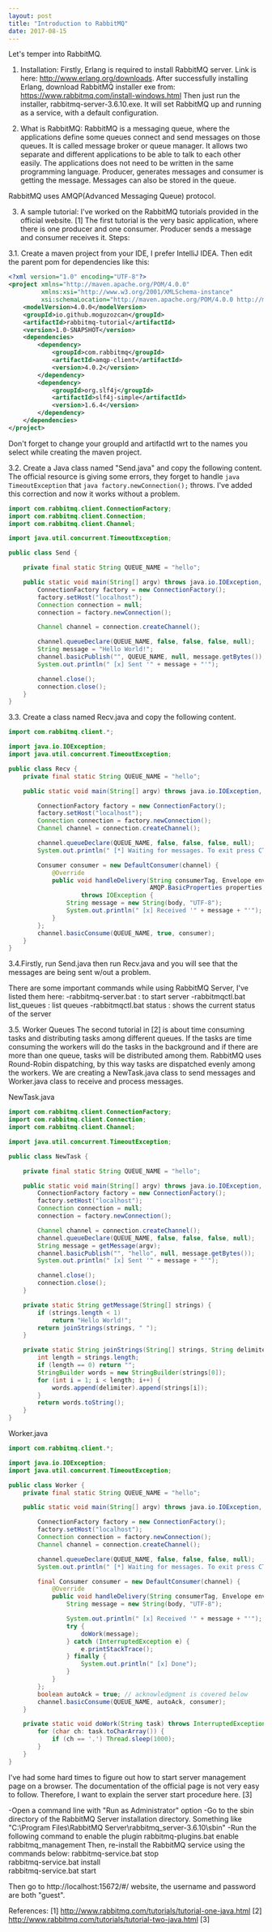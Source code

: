 ```yaml
---
layout: post
title: "Introduction to RabbitMQ"
date: 2017-08-15
---
```


Let's temper into RabbitMQ. 
1. Installation: 
Firstly, Erlang is required to install RabbitMQ server. Link is here: http://www.erlang.org/downloads.
After successfully installing Erlang, download RabbitMQ installer exe from: https://www.rabbitmq.com/install-windows.html
Then just run the installer, rabbitmq-server-3.6.10.exe. It will set RabbitMQ up and running as a service, with a default configuration.

2. What is RabbitMQ:
RabbitMQ is a messaging queue, where the applications define some queues connect and send messages on those queues. It is called message
broker or queue manager. It allows two separate and different applications to be able to talk to each other easily. The applications does 
not need to be written in the same programming language. Producer, generates messages and consumer is getting the message. Messages can 
also be stored in the queue.

RabbitMQ uses AMQP(Advanced Messaging Queue) protocol. 

3. A sample tutorial:
I've worked on the RabbitMQ tutorials provided in the official website. [1]
The first tutorial is the very basic application, where there is one producer and one consumer. Producer sends a message and consumer 
receives it. Steps:

3.1. Create a maven project from your IDE, I prefer IntelliJ IDEA. Then edit the parent pom for dependencies like this:

```xml
<?xml version="1.0" encoding="UTF-8"?>
<project xmlns="http://maven.apache.org/POM/4.0.0"
         xmlns:xsi="http://www.w3.org/2001/XMLSchema-instance"
         xsi:schemaLocation="http://maven.apache.org/POM/4.0.0 http://maven.apache.org/xsd/maven-4.0.0.xsd">
    <modelVersion>4.0.0</modelVersion>
    <groupId>io.github.moguzozcan</groupId>
    <artifactId>rabbitmq-tutorial</artifactId>
    <version>1.0-SNAPSHOT</version>
    <dependencies>
        <dependency>
            <groupId>com.rabbitmq</groupId>
            <artifactId>amqp-client</artifactId>
            <version>4.0.2</version>
        </dependency>
        <dependency>
            <groupId>org.slf4j</groupId>
            <artifactId>slf4j-simple</artifactId>
            <version>1.6.4</version>
        </dependency>
    </dependencies>
</project>
```

Don't forget to change your groupId and artifactId wrt to the names you select while creating the maven project.

3.2. Create a Java class named "Send.java" and copy the following content. The official resource is giving some errors, they forget to 
handle ```java TimeoutException``` that ```java factory.newConnection();``` throws. I've added this correction and now it works without 
a problem.

```java
import com.rabbitmq.client.ConnectionFactory;
import com.rabbitmq.client.Connection;
import com.rabbitmq.client.Channel;

import java.util.concurrent.TimeoutException;

public class Send {

    private final static String QUEUE_NAME = "hello";

    public static void main(String[] argv) throws java.io.IOException, TimeoutException {
        ConnectionFactory factory = new ConnectionFactory();
        factory.setHost("localhost");
        Connection connection = null;
        connection = factory.newConnection();

        Channel channel = connection.createChannel();

        channel.queueDeclare(QUEUE_NAME, false, false, false, null);
        String message = "Hello World!";
        channel.basicPublish("", QUEUE_NAME, null, message.getBytes());
        System.out.println(" [x] Sent '" + message + "'");

        channel.close();
        connection.close();
    }
}
```

3.3. Create a class named Recv.java and copy the following content. 

```java
import com.rabbitmq.client.*;

import java.io.IOException;
import java.util.concurrent.TimeoutException;

public class Recv {
    private final static String QUEUE_NAME = "hello";

    public static void main(String[] argv) throws java.io.IOException, java.lang.InterruptedException, TimeoutException {

        ConnectionFactory factory = new ConnectionFactory();
        factory.setHost("localhost");
        Connection connection = factory.newConnection();
        Channel channel = connection.createChannel();

        channel.queueDeclare(QUEUE_NAME, false, false, false, null);
        System.out.println(" [*] Waiting for messages. To exit press CTRL+C");

        Consumer consumer = new DefaultConsumer(channel) {
            @Override
            public void handleDelivery(String consumerTag, Envelope envelope,
                                       AMQP.BasicProperties properties, byte[] body)
                    throws IOException {
                String message = new String(body, "UTF-8");
                System.out.println(" [x] Received '" + message + "'");
            }
        };
        channel.basicConsume(QUEUE_NAME, true, consumer);
    }
}
```

3.4.Firstly, run Send.java then run Recv.java and you will see that the messages are being sent w/out a problem.

There are some important commands while using RabbitMQ Server, I've listed them here:
-rabbitmq-server.bat : to start server
-rabbitmqctl.bat list_queues : list queues
-rabbitmqctl.bat status : shows the current status of the server

3.5. Worker Queues
The second tutorial in [2] is about time consuming tasks and distributing tasks among different queues. If the tasks are time consuming
the workers will do the tasks in the background and if there are more than one queue, tasks will be distributed among them. 
RabbitMQ uses Round-Robin dispatching, by this way tasks are dispatched evenly among the workers. We are creating a NewTask.java class
to send messages and Worker.java class to receive and process messages. 

NewTask.java
```java
import com.rabbitmq.client.ConnectionFactory;
import com.rabbitmq.client.Connection;
import com.rabbitmq.client.Channel;

import java.util.concurrent.TimeoutException;

public class NewTask {

    private final static String QUEUE_NAME = "hello";

    public static void main(String[] argv) throws java.io.IOException, TimeoutException {
        ConnectionFactory factory = new ConnectionFactory();
        factory.setHost("localhost");
        Connection connection = null;
        connection = factory.newConnection();

        Channel channel = connection.createChannel();
        channel.queueDeclare(QUEUE_NAME, false, false, false, null);
        String message = getMessage(argv);
        channel.basicPublish("", "hello", null, message.getBytes());
        System.out.println(" [x] Sent '" + message + "'");

        channel.close();
        connection.close();
    }

    private static String getMessage(String[] strings) {
        if (strings.length < 1)
            return "Hello World!";
        return joinStrings(strings, " ");
    }

    private static String joinStrings(String[] strings, String delimiter) {
        int length = strings.length;
        if (length == 0) return "";
        StringBuilder words = new StringBuilder(strings[0]);
        for (int i = 1; i < length; i++) {
            words.append(delimiter).append(strings[i]);
        }
        return words.toString();
    }
}
```

Worker.java
```java
import com.rabbitmq.client.*;

import java.io.IOException;
import java.util.concurrent.TimeoutException;

public class Worker {
    private final static String QUEUE_NAME = "hello";

    public static void main(String[] argv) throws java.io.IOException, java.lang.InterruptedException, TimeoutException {

        ConnectionFactory factory = new ConnectionFactory();
        factory.setHost("localhost");
        Connection connection = factory.newConnection();
        Channel channel = connection.createChannel();

        channel.queueDeclare(QUEUE_NAME, false, false, false, null);
        System.out.println(" [*] Waiting for messages. To exit press CTRL+C");

        final Consumer consumer = new DefaultConsumer(channel) {
            @Override
            public void handleDelivery(String consumerTag, Envelope envelope, AMQP.BasicProperties properties, byte[] body) throws IOException {
                String message = new String(body, "UTF-8");

                System.out.println(" [x] Received '" + message + "'");
                try {
                    doWork(message);
                } catch (InterruptedException e) {
                    e.printStackTrace();
                } finally {
                    System.out.println(" [x] Done");
                }
            }
        };
        boolean autoAck = true; // acknowledgment is covered below
        channel.basicConsume(QUEUE_NAME, autoAck, consumer);
    }

    private static void doWork(String task) throws InterruptedException {
        for (char ch: task.toCharArray()) {
            if (ch == '.') Thread.sleep(1000);
        }
    }
}
```

I've had some hard times to figure out how to start server management page on a browser. The documentation of the official page is not 
very easy to follow. Therefore, I want to explain the server start procedure here. [3]

-Open a command line with "Run as Administrator" option
-Go to the sbin directory of the RabbitMQ Server installation directory. Something like "C:\Program Files\RabbitMQ Server\rabbitmq_server-3.6.10\sbin"
-Run the following command to enable the plugin rabbitmq-plugins.bat enable rabbitmq_management
Then, re-install the RabbitMQ service using the commands below:
rabbitmq-service.bat stop  
rabbitmq-service.bat install  
rabbitmq-service.bat start  

Then go to http://localhost:15672/#/ website, the username and password are both "guest". 

References:
[1] http://www.rabbitmq.com/tutorials/tutorial-one-java.html
[2] http://www.rabbitmq.com/tutorials/tutorial-two-java.html
[3]
